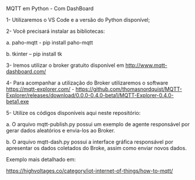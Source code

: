 MQTT em Python -  Com DashBoard

1-	Utilizaremos o VS Code e a versão do Python disponível;

2-	Você precisará instalar as bibliotecas:

  a.	paho-mqtt -  pip install paho-mqtt
  
  b.	tkinter – pip install tk

3-	Iremos utilizar o broker gratuito disponível em http://www.mqtt-dashboard.com/

4-	Para acompanhar a utilização do Broker utilizaremos o software https://mqtt-explorer.com/   -  https://github.com/thomasnordquist/MQTT-Explorer/releases/download/0.0.0-0.4.0-beta1/MQTT-Explorer-0.4.0-beta1.exe

5- Utilize os códigos disponíveis aqui neste repositório:

  a. O arquivo mqtt-publish.py possui um exemplo de agente responsável por gerar dados aleatórios e envia-los ao Broker.
  
  b. O arquivo mqtt-dash.py possui a interface gráfica responsável por apresentar os dados coletados do Broke, assim como enviar novos dados.
  
  
Exemplo mais detalhado em:

https://highvoltages.co/category/iot-internet-of-things/how-to-mqtt/

